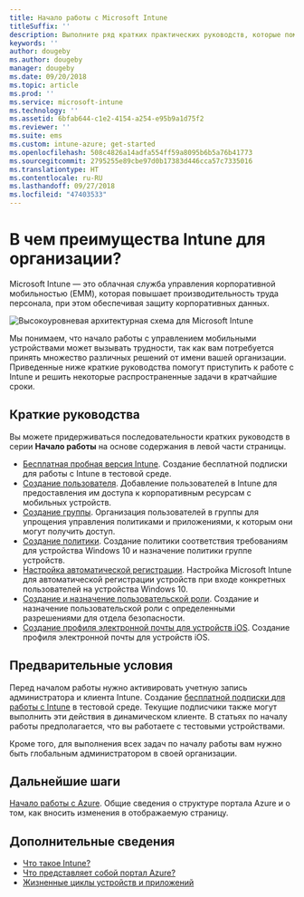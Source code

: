 ```yaml
---
title: Начало работы с Microsoft Intune
titleSuffix: ''
description: Выполните ряд кратких практических руководств, которые помогут узнать об Intune.
keywords: ''
author: dougeby
ms.author: dougeby
manager: dougeby
ms.date: 09/20/2018
ms.topic: article
ms.prod: ''
ms.service: microsoft-intune
ms.technology: ''
ms.assetid: 6bfab644-c1e2-4154-a254-e95b9a1d75f2
ms.reviewer: ''
ms.suite: ems
ms.custom: intune-azure; get-started
ms.openlocfilehash: 508c4826a14adfa554ff59a8095b6b5a76b41773
ms.sourcegitcommit: 2795255e89cbe97d0b17383d446cca57c7335016
ms.translationtype: HT
ms.contentlocale: ru-RU
ms.lasthandoff: 09/27/2018
ms.locfileid: "47403533"
---
```

# <a name="what-can-intune-do-for-my-company"></a>В чем преимущества Intune для организации?
Microsoft Intune — это облачная служба управления корпоративной мобильностью (EMM), которая повышает производительность труда персонала, при этом обеспечивая защиту корпоративных данных.

![Высокоуровневая архитектурная схема для Microsoft Intune](/intune/media/intunearchitecture.svg)

Мы понимаем, что начало работы с управлением мобильными устройствами может вызывать трудности, так как вам потребуется принять множество различных решений от имени вашей организации. Приведенные ниже краткие руководства помогут приступить к работе с Intune и решить некоторые распространенные задачи в кратчайшие сроки.

## <a name="quickstarts"></a>Краткие руководства

Вы можете придерживаться последовательности кратких руководств в серии __Начало работы__ на основе содержания в левой части страницы.

- [Бесплатная пробная версия Intune](free-trial-sign-up.md). Создание бесплатной подписки для работы с Intune в тестовой среде.    
- [Создание пользователя](quickstart-create-user.md). Добавление пользователей в Intune для предоставления им доступа к корпоративным ресурсам с мобильных устройств.
- [Создание группы](quickstart-create-group.md). Организация пользователей в группы для упрощения управления политиками и приложениями, к которым они могут получить доступ.
- [Создание политики](quickstart-create-policy.md). Создание политики соответствия требованиям для устройства Windows 10 и назначение политики группе устройств.
- [Настройка автоматической регистрации](quickstart-setup-auto-enrollment.md). Настройка Microsoft Intune для автоматической регистрации устройств при входе конкретных пользователей на устройства Windows 10.
- [Создание и назначение пользовательской роли](quickstart-create-custom-role.md). Создание и назначение пользовательской роли с определенными разрешениями для отдела безопасности. 
- [Создание профиля электронной почты для устройств iOS](quickstart-email-profile.md). Создание профиля электронной почты для устройств iOS.
<!--  [Add and assign apps](get-started-apps.md) - Add and assign apps to devices -->
## <a name="prerequisites"></a>Предварительные условия

Перед началом работы нужно активировать учетную запись администратора и клиента Intune. Создание [бесплатной подписки для работы с Intune](free-trial-sign-up.md) в тестовой среде. Текущие подписчики также могут выполнить эти действия в динамическом клиенте. В статьях по началу работы предполагается, что вы работаете с тестовыми устройствами.

Кроме того, для выполнения всех задач по началу работы вам нужно быть глобальным администратором в своей организации.

## <a name="next-steps"></a>Дальнейшие шаги

[Начало работы с Azure](get-started-azure.md). Общие сведения о структуре портала Azure и о том, как вносить изменения в отображаемую страницу.

## <a name="learn-more"></a>Дополнительные сведения

* [Что такое Intune?](introduction-intune.md)
* [Что представляет собой портал Azure?](what-is-intune.md)
* [Жизненные циклы устройств и приложений](introduction-device-app-lifecycles.md)
